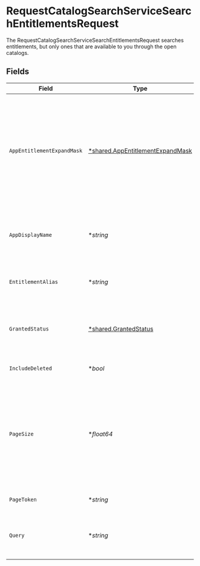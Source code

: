 # RequestCatalogSearchServiceSearchEntitlementsRequest

The RequestCatalogSearchServiceSearchEntitlementsRequest searches entitlements, but only ones that are available to you through the open catalogs.


## Fields

| Field                                                                                                                                  | Type                                                                                                                                   | Required                                                                                                                               | Description                                                                                                                            |
| -------------------------------------------------------------------------------------------------------------------------------------- | -------------------------------------------------------------------------------------------------------------------------------------- | -------------------------------------------------------------------------------------------------------------------------------------- | -------------------------------------------------------------------------------------------------------------------------------------- |
| `AppEntitlementExpandMask`                                                                                                             | [*shared.AppEntitlementExpandMask](../../../pkg/models/shared/appentitlementexpandmask.md)                                             | :heavy_minus_sign:                                                                                                                     | The app entitlement expand mask allows the user to get additional information when getting responses containing app entitlement views. |
| `AppDisplayName`                                                                                                                       | **string*                                                                                                                              | :heavy_minus_sign:                                                                                                                     | Search entitlements that belong to this app name (exact match).                                                                        |
| `EntitlementAlias`                                                                                                                     | **string*                                                                                                                              | :heavy_minus_sign:                                                                                                                     | Search for entitlements with this alias (exact match).                                                                                 |
| `GrantedStatus`                                                                                                                        | [*shared.GrantedStatus](../../../pkg/models/shared/grantedstatus.md)                                                                   | :heavy_minus_sign:                                                                                                                     | Search entitlements with this granted status for your signed in user.                                                                  |
| `IncludeDeleted`                                                                                                                       | **bool*                                                                                                                                | :heavy_minus_sign:                                                                                                                     | Include deleted entitlements                                                                                                           |
| `PageSize`                                                                                                                             | **float64*                                                                                                                             | :heavy_minus_sign:                                                                                                                     | The pageSize where 0 <= pageSize <= 100. Values < 10 will be set to 10. A value of 0 returns the default page size (currently 25)      |
| `PageToken`                                                                                                                            | **string*                                                                                                                              | :heavy_minus_sign:                                                                                                                     | The pageToken field.                                                                                                                   |
| `Query`                                                                                                                                | **string*                                                                                                                              | :heavy_minus_sign:                                                                                                                     | Fuzzy search the display name of resource types.                                                                                       |
